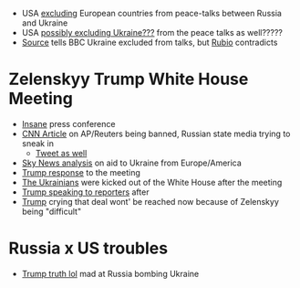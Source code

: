 - USA [excluding](https://www.reuters.com/world/europe/zelenskiy-calls-european-army-deter-russia-earn-us-respect-2025-02-15/) European countries from peace-talks between Russia and Ukraine
- USA [possibly excluding Ukraine???](https://x.com/sentdefender/status/1890815038480335292) from the peace talks as well?????
- [Source](https://www.bbc.com/news/articles/cm292319gr2o) tells BBC Ukraine excluded from talks, but [Rubio](https://www.reuters.com/world/rubio-says-coming-days-will-show-if-putin-serious-about-ukraine-peace-2025-02-16/) contradicts
# Zelenskyy Trump White House Meeting 

- [Insane](https://www.youtube.com/watch?v=S_YtXWVfkJE) press conference
- [CNN Article](https://edition.cnn.com/2025/02/28/media/tass-russian-state-media-oval-office/index.html) on AP/Reuters being banned, Russian state media trying to sneak in
    - [Tweet as well](https://x.com/nanditab1/status/1895510706545725702)
- [Sky News analysis](https://www.reddit.com/r/europe/comments/1iyjkbv/sky_news_analysis_of_who_has_given_what_to/) on aid to Ukraine from Europe/America
- [Trump response](https://x.com/realDonaldTrump/status/1895566669281636846) to the meeting
- [The Ukrainians](https://x.com/kaitlancollins/status/1895557073003561421) were kicked out of the White House after the meeting
- [Trump speaking to reporters](https://x.com/nancycordes/status/1895601344087801929) after
- [Trump](https://x.com/JenniferJJacobs/status/1895598009699934673) crying that deal wont' be reached now because of Zelenskyy being "difficult"
# Russia x US troubles 

- [Trump truth lol](https://truthsocial.com/@realDonaldTrump/posts/114121576367163341) mad at Russia bombing Ukraine